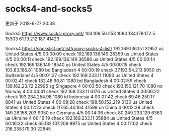 # socks4-and-socks5
更新于 2018-6-27 20:38

Socks5
https://www.socks-proxy.net/
103.109.56.253 1080
184.178.172.5 15303
61.19.212.187 41423


Socks4
https://sockslist.net/list/proxy-socks-4-list/
192.169.136.151	31952	us United States	4/5	00:00:09	check
192.169.136.149	28359	us United States	4/5	00:00:11	check
192.169.136.149	36586	us United States	4/5	00:00:14	check
192.169.136.149	18540	us United States	4/5	00:00:15	check
103.83.166.81	1080	bd Bangladesh	4	00:00:19	check
37.193.54.213	9050	ch Switzerland	4/5	00:01:37	check
192.169.233.11	11093	us United States	4	00:02:41	check
182.48.90.81	1080	bd Bangladesh	4	00:02:59	check
139.162.23.72	22995	sg Singapore	4	00:03:50	check
193.150.121.70	1080	no Norway	4	00:04:41	check
192.169.233.11	6176	us United States	4	00:06:22	check
103.234.254.98	1080	id Indonesia	4	00:07:42	check
69.46.250.17	8841	us United States	4	00:09:28	check
198.50.152.219	3130	us United States	4	00:12:23	check
117.65.40.164	41599	cn China	4	00:12:38	check
149.28.158.203	9050	de Germany	4/5	00:14:36	check
80.249.233.129	6363	ua Ukraine	4	00:16:19	check
192.169.233.11	35884	us United States	4/5	00:16:32	check
65.182.107.209	8975	us United States	4	00:17:02	check
216.238.179.30	22845

